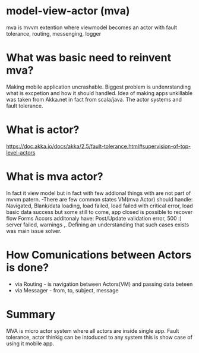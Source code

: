 # model-view-actor (mva)
mva is mvvm extention where viewmodel becomes an actor with fault tolerance, routing, messenging, logger 
# What was basic need to reinvent mva?
Making mobile application uncrashable. Biggest problem is undenrstanding what is excpetion and how it should handled.
Idea of making apps unkillable was taken from Akka.net in fact from scala/java. The actor systems and fault tolerance.
# What is actor?
https://doc.akka.io/docs/akka/2.5/fault-tolerance.html#supervision-of-top-level-actors
# What is mva actor?
In fact it view model but in fact with few addional things with are not part of mvvm patern.
-There are few common states VM(mva Actor) should handle:
Navigated, Blank/data loading, load failed, load failed with critical error, load basic data success but some still to come,
app closed is possible to recover flow
Forms Accors additonaly have: Post/Update validation error, 500 :) server failed, warnings ,.
Defining an understanding that such cases exists was main issue solver.
# How Comunications between Actors is done?
- via Routing - is navigation between Actors(VM) and passing data beteen  
- via Messager - from, to, subject, message  

# Summary
MVA is micro actor system where all actors are inside single app. 
Fault tolerance, actor thinkig can be intoduced to any system this is show case of using it mobile app. 

